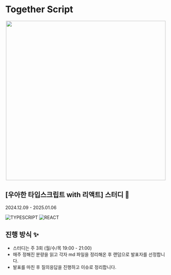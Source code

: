 
# Together Script
<div align="center">
  <img src="https://github.com/user-attachments/assets/5e2093c2-4202-4d21-87cf-6c1af616e916" width="500"/>
</div>

## [우아한 타입스크립트 with 리액트] 스터디 🔆
 
2024.12.09 - 2025.01.06

![TYPESCRIPT](https://img.shields.io/badge/TYPESCRIPT-3178C6?style=for-the-badge&logo=Typescript&logoColor=white)
![REACT](https://img.shields.io/badge/REACT-61DAFB?style=for-the-badge&logo=React&logoColor=black)


## 진행 방식 ✨

- 스터디는 주 3회 (월/수/목 19:00 - 21:00)
- 매주 정해진 분량을 읽고 각자 md 파일을 정리해온 후 랜덤으로 발표자를 선정합니다.
- 발표를 마친 후 질의응답을 진행하고 이슈로 정리합니다.
